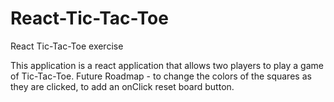 # React-Tic-Tac-Toe
React Tic-Tac-Toe exercise

This application is a react application that allows two players to play a game of Tic-Tac-Toe.
Future Roadmap - to change the colors of the squares as they are clicked, to add an onClick reset board button.
